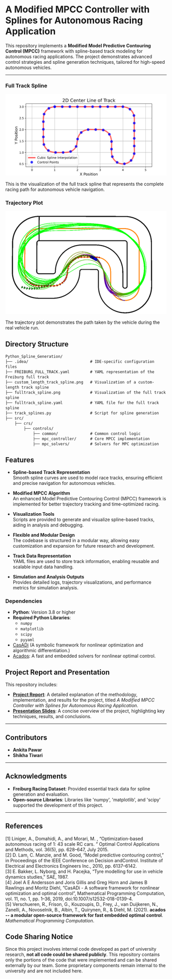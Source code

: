 # A Modified MPCC Controller with Splines for Autonomous Racing Application

This repository implements a **Modified Model Predictive Contouring Control (MPCC)** framework with spline-based track modeling for autonomous racing applications. The project demonstrates advanced control strategies and spline generation techniques, tailored for high-speed autonomous vehicles.

---

### Full Track Spline
![Full Track Spline](docs/images/RACE_CAR_TRACK.png)

This is the visualization of the full track spline that represents the complete racing path for autonomous vehicle navigation.

### Trajectory Plot
![Trajectory Plot](docs/images/modified_mpcc_final.png)

The trajectory plot demonstrates the path taken by the vehicle during the real vehicle run.


## Directory Structure
```plaintext
Python_Spline_Generation/
├── .idea/                           # IDE-specific configuration files
├── FREIBURG_FULL_TRACK.yaml         # YAML representation of the Freiburg full track
├── custom_length_track_spline.png   # Visualization of a custom-length track spline
├── fulltrack_spline.png             # Visualization of the full track spline
├── fulltrack_spline.yaml            # YAML file for the full track spline
├── track_splines.py                 # Script for spline generation
├── src/
    ├── crs/
        ├── controls/
            ├── common/              # Common control logic
            ├── mpc_controller/      # Core MPCC implementation
            ├── mpc_solvers/         # Solvers for MPC optimization
```
## Features

- **Spline-based Track Representation**  
  Smooth spline curves are used to model race tracks, ensuring efficient and precise navigation for autonomous vehicles.

- **Modified MPCC Algorithm**  
  An enhanced Model Predictive Contouring Control (MPCC) framework is implemented for better trajectory tracking and time-optimized racing.

- **Visualization Tools**  
  Scripts are provided to generate and visualize spline-based tracks, aiding in analysis and debugging.

- **Flexible and Modular Design**  
  The codebase is structured in a modular way, allowing easy customization and expansion for future research and development.

- **Track Data Representation**  
  YAML files are used to store track information, enabling reusable and scalable input data handling.

- **Simulation and Analysis Outputs**  
  Provides detailed logs, trajectory visualizations, and performance metrics for simulation analysis.

### Dependencies
- **Python**: Version 3.8 or higher
- **Required Python Libraries**: 
  - `numpy`
  - `matplotlib`
  - `scipy`
  - `pyyaml`
- [CasADi](https://web.casadi.org/) (A symbolic framework for nonlinear optimization and algorithmic differentiation.)
- [Acados](https://docs.acados.org/): A fast and embedded solvers for nonlinear optimal control.



## Project Report and Presentation

This repository includes:

- **[Project Report](docs/report.pdf)**: A detailed explanation of the methodology, implementation, and results for the project, titled *A Modified MPCC Controller with Splines for Autonomous Racing Application*.
- **[Presentation Slides](docs/presentation.pdf)**: A concise overview of the project, highlighting key techniques, results, and conclusions.

---

## Contributors

- **Ankita Pawar** 
- **Shikha Tiwari** 

---

## Acknowledgments

- **Freiburg Racing Dataset**: Provided essential track data for spline generation and evaluation.
- **Open-source Libraries**: Libraries like 'numpy', 'matplotlib', and 'scipy' supported the development of this project.

---

## References
[1] Liniger, A., Domahidi, A., and Morari, M. , “Optimization-based autonomous racing of 1: 43 scale RC cars. ” Optimal Control Applications and Methods, vol. 36(5), pp. 628–647, July 2015.\
[2] D. Lam, C. Manzie, and M. Good, “Model predictive contouring control,” in Proceedings of the IEEE Conference on Decision andControl. Institute of Electrical and Electronics Engineers Inc., 2010, pp. 6137–6142.\
[3] E. Bakker, L. Nyborg, and H. Pacejka, “Tyre modelling for use in vehicle dynamics studies,” SAE, 1987.\
[4] Joel A E Andersson and Joris Gillis and Greg Horn and James B Rawlings and Moritz Diehl, ”CasADi - A software framework for nonlinear optimization and optimal control”, Mathematical Programming Computation, vol. 11, no. 1, pp. 1–36, 2019, doi:10.1007/s12532-018-0139-4.\
[5] Verschueren, R., Frison, G., Kouzoupis, D., Frey, J., van Duijkeren, N., Zanelli, A., Novoselnik, B., Albin, T., Quirynen, R., & Diehl, M. (2021). **acados -- a modular open-source framework for fast embedded optimal control**. *Mathematical Programming Computation*.



## Code Sharing Notice

Since this project involves internal code developed as part of university research, **not all code could be shared publicly**. This repository contains only the portions of the code that were implemented and can be shared externally by our team. Some proprietary components remain internal to the university and are not included here.
